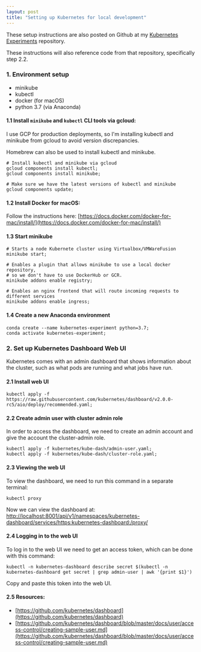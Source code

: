 ```yaml
---
layout: post
title: "Setting up Kubernetes for local development"
---
```


These setup instructions are also posted on Github at my [Kubernetes Experiments](https://github.com/richard-to/kubernetes-experiments) repository. 

These instructions will also reference code from that repository, specifically step 2.2.

### 1. Environment setup

- minikube
- kubectl
- docker (for macOS)
- python 3.7 (via Anaconda)

#### 1.1 Install `minikube` and `kubectl` CLI tools via gcloud:

I use GCP for production deployments, so I'm installing kubectl and minikube from gcloud to avoid version discrepancies.

Homebrew can also be used to install kubectl and minikube.

```shell
# Install kubectl and minikube via gcloud
gcloud components install kubectl;
gcloud components install minikube;

# Make sure we have the latest versions of kubectl and minikube
gcloud components update;
```

#### 1.2 Install Docker for macOS:

Follow the instructions here: [https://docs.docker.com/docker-for-mac/install/](https://docs.docker.com/docker-for-mac/install/)

#### 1.3 Start minikube

```shell
# Starts a node Kubernete cluster using Virtualbox/VMWareFusion
minikube start;

# Enables a plugin that allows minikube to use a local docker repository,
# so we don't have to use DockerHub or GCR.
minikube addons enable registry;

# Enables an nginx frontend that will route incoming requests to different services
minikube addons enable ingress;
```

#### 1.4 Create a new Anaconda environment

```shell
conda create --name kubernetes-experiment python=3.7;
conda activate kubernetes-experiment;
```

### 2. Set up Kubernetes Dashboard Web UI

Kubernetes comes with an admin dashboard that shows information about the cluster, such as what
pods are running and what jobs have run.

#### 2.1 Install web UI

```shell
kubectl apply -f https://raw.githubusercontent.com/kubernetes/dashboard/v2.0.0-rc5/aio/deploy/recommended.yaml;
```

#### 2.2 Create admin user with cluster admin role

In order to access the dashboard, we need to create an admin account and give the account the cluster-admin role.

```shell
kubectl apply -f kubernetes/kube-dash/admin-user.yaml;
kubectl apply -f kubernetes/kube-dash/cluster-role.yaml;
```

#### 2.3 Viewing the web UI

To view the dashboard, we need to run this command in a separate terminal:

```shell
kubectl proxy
```

Now we can view the dashboard at: [http://localhost:8001/api/v1/namespaces/kubernetes-dashboard/services/https:kubernetes-dashboard:/proxy/](http://localhost:8001/api/v1/namespaces/kubernetes-dashboard/services/https:kubernetes-dashboard:/proxy/
)

#### 2.4 Logging in to the web UI

To log in to the web UI we need to get an access token, which can be done with this command:

```shell
kubectl -n kubernetes-dashboard describe secret $(kubectl -n kubernetes-dashboard get secret | grep admin-user | awk '{print $1}')
```

Copy and paste this token into the web UI.

#### 2.5 Resources:

- [https://github.com/kubernetes/dashboard](https://github.com/kubernetes/dashboard)
- [https://github.com/kubernetes/dashboard/blob/master/docs/user/access-control/creating-sample-user.md](https://github.com/kubernetes/dashboard/blob/master/docs/user/access-control/creating-sample-user.md)
